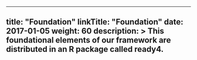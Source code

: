 
---
title: "Foundation"
linkTitle: "Foundation"
date: 2017-01-05
weight: 60
description: >
  This foundational elements of our framework are distributed in an R package called ready4.
---
